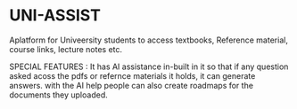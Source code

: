 ﻿# UNI-ASSIST
Aplatform for Univeersity students to access textbooks, Reference material, course links, lecture notes etc.

SPECIAL FEATURES :
It has AI assistance in-built in it so that if any question asked acoss the pdfs or refernce materials it holds, it can generate answers.
with the AI help people can also create roadmaps for the documents they uploaded.
